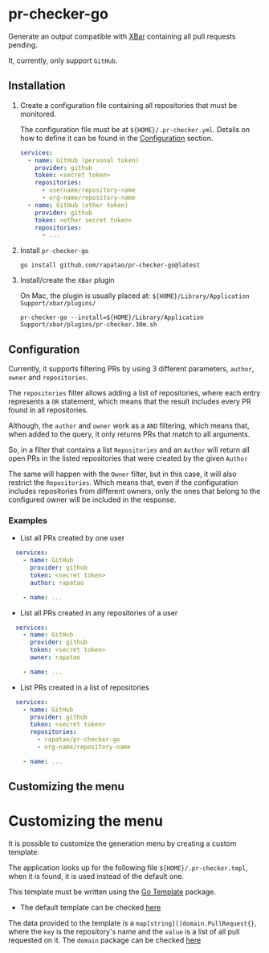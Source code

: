 # pr-checker-go

Generate an output compatible with [XBar](https://xbarapp.com/) containing all pull requests pending.

It, currently, only support `GitHub`.

## Installation

1. Create a configuration file containing all repositories that must be monitored.

   The configuration file must be at `${HOME}/.pr-checker.yml`. Details on how to define it can be found in
   the [Configuration](#configuration) section.

   ```yaml
   services:
     - name: GitHub (personal token)
       provider: github
       token: <secret token>
       repositories:
         - username/repository-name
         - org-name/repository-name
     - name: GitHub (other token)
       provider: github
       token: <other secret token>
       repositories:
         - ...
   ```

2. Install `pr-checker-go`

   ```shell
   go install github.com/rapatao/pr-checker-go@latest
   ```

3. Install/create the `XBar` plugin

   On Mac, the plugin is usually placed at: `${HOME}/Library/Application Support/xbar/plugins/`

   ```shell
   pr-checker-go --install=${HOME}/Library/Application Support/xbar/plugins/pr-checker.30m.sh
   ```

## Configuration

Currently, it supports filtering PRs by using 3 different parameters, `author`, `owner` and `repositories`.

The `repositories` filter allows adding a list of repositories, where each entry represents a `OR` statement, which
means that the result includes every PR found in all repositories.

Although, the `author` and `owner` work as a `AND` filtering, which means that, when added to the query, it only returns
PRs that match to all arguments.

So, in a filter that contains a list `Repositories` and an `Author` will return all open PRs in the listed repositories
that were created by the given `Author`

The same will happen with the `Owner` filter, but in this case, it will also restrict the `Repositories`. Which means
that, even if the configuration includes repositories from different owners, only the ones that belong to the configured
owner will be included in the response.

### Examples

* List all PRs created by one user

```yaml
  services:
    - name: GitHub
      provider: github
      token: <secret token>
      author: rapatao

    - name: ...
```

* List all PRs created in any repositories of a user

```yaml
  services:
    - name: GitHub
      provider: github
      token: <secret token>
      owner: rapatao

    - name: ...
```

* List PRs created in a list of repositories

```yaml
  services:
    - name: GitHub
      provider: github
      token: <secret token>
      repositories:
        - rapatao/pr-checker-go
        - org-name/repository-name

    - name: ...
```

## Customizing the menu

# Customizing the menu

It is possible to customize the generation menu by creating a custom template.

The application looks up for the following file `${HOME}/.pr-checker.tmpl`, when it is found, it is used instead of the
default one.

This template must be written using the [Go Template](https://pkg.go.dev/text/template) package.

* The default template can be checked [here](outgen/xbar_stdout.txt.tmpl)

The data provided to the template is a `map[string][]domain.PullRequest{}`, where the `key` is the repository's name and
the `value` is a list of all pull requested on it. The `domain` package can be checked [here](domain/pull_request.go)


